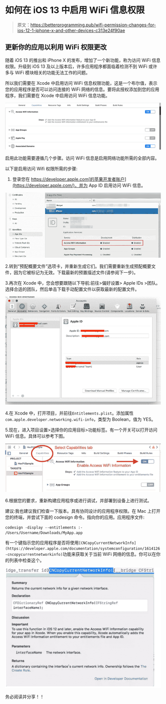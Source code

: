 # 如何在 iOS 13 中启用 WiFi 信息权限

> 原文：<https://betterprogramming.pub/wifi-permission-changes-for-ios-12-1-iphone-x-and-other-devices-c313e24f90ae>

## 更新你的应用以利用 WiFi 权限更改

随着 iOS 13 的推出和 iPhone X 的发布，增加了一个新功能，称为访问 WiFi 信息权限。升级到 iOS 13 及以上版本后，许多应用程序都面临着检测不到 WiFi 或许多与 WiFi 模块相关的功能无法工作的问题。

所以我们需要在 Xcode 中启用访问 WiFi 信息权限功能，这是一个布尔值，表示您的应用程序是否可以访问连接的 WiFi 网络的信息。要将此授权添加到您的应用程序，我们需要在 Xcode 中启用访问 WiFi 信息功能。

![](img/27124f5a8975442528c3eca24458c5d1.png)

启用此功能需要遵循几个步骤。访问 WiFi 信息是启用网络功能所需的全部内容。

以下是启用访问 Wifi 权限所需的步骤:

1.  登录您在 https://developer.apple.com[的苹果开发者账户](https://developer.apple.com/)，并为 App ID 启用访问 WiFi 信息。

![](img/4f64ff8c7fa2440023f2349f141a1862.png)

2.转到“预配概要文件”选项卡，并重新生成它们。我们需要重新生成预配概要文件，因为它被标记为无效。下载最新的预置描述文件(请参阅下一步)。

3.再次在 Xcode 中，您会想要跟随以下导航:前往>偏好设置> Apple IDs >团队。选择合适的团队，然后单击下载手动配置文件以获取最新的配置文件。

![](img/cc2c60142ccc18c45043a2dfd6ee085d.png)

4.在 Xcode 中，打开项目，并前往`Entitlements.plist`。添加属性`com.apple.developer.networking.wifi-info`，类型为 Boolean，值为 YES。

5.现在，进入项目设置>选择你的应用目标>功能标签。有一个开关可以打开访问 WiFi 信息。具体可以参考下图。

![](img/d6e7c3760c7b098b6be57251ef255503.png)

6.根据您的要求，重新构建应用程序或进行调试，并部署到设备上进行测试。

建议:我也建议我们检查一下版本。具有协同设计的应用程序权限。在 Mac 上打开您的终端，并尝试下面的 codesign 命令。指向你的应用。应用程序文件:

`codesign -display --entitlements :- /Users/Username/Downloads/MyApp.app`

有一个键指示您的应用程序是否将使用`[CNCopyCurrentNetworkInfo](https://developer.apple.com/documentation/systemconfiguration/1614126-cncopycurrentnetworkinfo)`功能来获取关于当前 WiFi 网络的信息。你可以在你的列表中检查这个。

![](img/29a27b89895bb6c6c44c7599f874d1e1.png)

务必阅读并分享！！